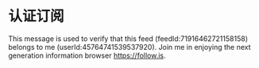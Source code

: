 # 认证订阅

This message is used to verify that this feed (feedId:71916462721158158) belongs to me (userId:45764741539537920). Join me in enjoying the next generation information browser https://follow.is.

